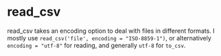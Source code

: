 # read_csv
read_csv takes an encoding option to deal with files in different formats. I mostly use `read_csv('file', encoding = "ISO-8859-1")`, or alternatively `encoding = "utf-8"` for reading, and generally `utf-8` for `to_csv`.